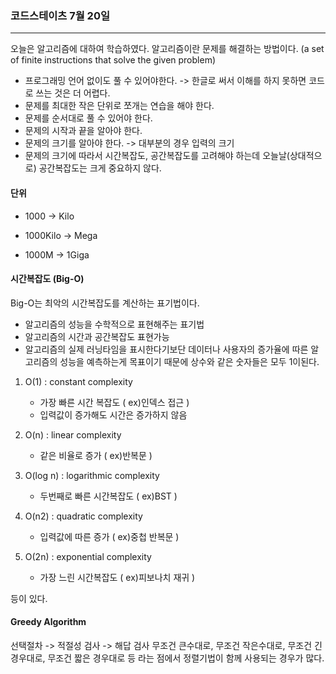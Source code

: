 ### 코드스테이츠 7월 20일
---------------------

오늘은 알고리즘에 대하여 학습하였다.
알고리즘이란 문제를 해결하는 방법이다. (a set of finite instructions that solve the given problem)

- 프로그래밍 언어 없이도 풀 수 있어야한다. -> 한글로 써서 이해를 하지 못하면 코드로 쓰는 것은 더 어렵다.
- 문제를 최대한 작은 단위로 쪼개는 연습을 해야 한다.
- 문제를 순서대로 풀 수 있어야 한다.
- 문제의 시작과 끝을 알아야 한다.
- 문제의 크기를 알아야 한다. -> 대부분의 경우 입력의 크기
- 문제의 크기에 따라서 시간복잡도, 공간복잡도를 고려해야 하는데 오늘날(상대적으로) 공간복잡도는 크게 중요하지 않다.

#### 단위
  * 1000 -> Kilo
  
  * 1000Kilo -> Mega
  
  * 1000M -> 1Giga
  

#### 시간복잡도 (Big-O)

Big-O는 최악의 시간복잡도를 계산하는 표기법이다.

+ 알고리즘의 성능을 수학적으로 표현해주는 표기법
+ 알고리즘의 시간과 공간복잡도 표현가능
+ 알고리즘의 실제 러닝타임을 표시한다기보단 데이터나 사용자의 증가율에 따른 알고리즘의 성능을 예측하는게 목표이기 때문에 상수와 같은 숫자들은 모두 1이된다.

1. O(1) : constant complexity
   - 가장 빠른 시간 복잡도 ( ex)인덱스 접근 )
   - 입력값이 증가해도 시간은 증가하지 않음

2. O(n) : linear complexity

    - 같은 비율로 증가 ( ex)반복문 )

3. O(log n) : logarithmic complexity

    - 두번째로 빠른 시간복잡도 ( ex)BST )

4. O(n2) : quadratic complexity

    - 입력값에 따른 증가 ( ex)중첩 반복문 )

5. O(2n) : exponential complexity

    - 가장 느린 시간복잡도 ( ex)피보나치 재귀 )

등이 있다.

#### Greedy Algorithm

선택절차 -> 적절성 검사 -> 해답 검사
무조건 큰수대로, 무조건 작은수대로, 무조건 긴 경우대로, 무조건 짧은 경우대로 등 라는 점에서 정렬기법이 함께 사용되는 경우가 많다.
